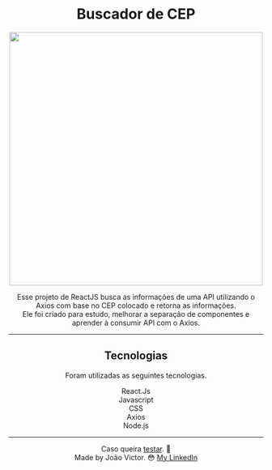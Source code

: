<div align="center">
  <h1>Buscador de CEP</h1>
  
  <image src="https://user-images.githubusercontent.com/91212364/157893487-30e7bedc-318c-445e-88ec-9cce18707ccd.png" style="width:500px;"/>

  <p>Esse projeto de ReactJS busca as informações de uma API utilizando o Axios com base no CEP colocado e retorna as informações.<br>
  Ele foi criado para estudo, melhorar a separação de componentes e aprender à consumir API com o Axios.
  </p>
  
  <hr/>
   <div>
     <h2>Tecnologias</h2>
     <p>Foram utilizadas as seguintes tecnologias.</p>
     <span>React.Js</span><br>
     <span>Javascript</span><br>
     <span>CSS</span><br>
     <span>Axios</span><br>
     <span>Node.js</span>
   </div>
  <hr/>
  
Caso queira [testar](https://cep-finder-reflix.netlify.app). 🔧<br>
Made by João Victor. 😳 [My LinkedIn](https://www.linkedin.com/in/joão-victor-sabino-souto-576937222/)
  
</div>



